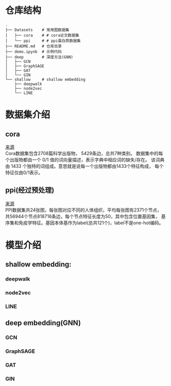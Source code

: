 # 仓库结构
``` shell
.  
├── Datasets    # 常用图数据集
│   ├── cora    # # cora论文数据集
│   └── ppi     # # ppi蛋白质数据集
├── README.md   # 仓库目录
├── demo.ipynb  # 示例代码
├── deep        # 深度方法(GNN)
│   ├── GCN
│   ├── GraphSAGE
│   ├── GAT
│   └── GIN
└── shallow     # shallow embedding
    ├── deepwalk
    ├── node2vec
    └── LINE
```

# 数据集介绍

## cora
[来源](https://linqs.org/datasets/#cora)  
Cora数据集包含2708篇科学出版物， 5429条边，总共7种类别。
数据集中的每个出版物都由一个 0/1 值的词向量描述，表示字典中相应词的缺失/存在。
该词典由 1433 个独特的词组成。意思就是说每一个出版物都由1433个特征构成，
每个特征仅由0/1表示。

## ppi(经过预处理)
[来源](http://snap.stanford.edu/graphsage/ppi.zip)  
PPI数据集共24张图，每张图对应不同的人体组织，平均每张图有2371个节点，
共56944个节点818716条边，每个节点特征长度为50，其中包含位置基因集，
基序集和免疫学特征。基因本体基作为label(总共121个)，label不是one-hot编码。

# 模型介绍

## shallow embedding:

### deepwalk


### node2vec


### LINE



## deep embedding(GNN)

### GCN


### GraphSAGE


### GAT


### GIN
